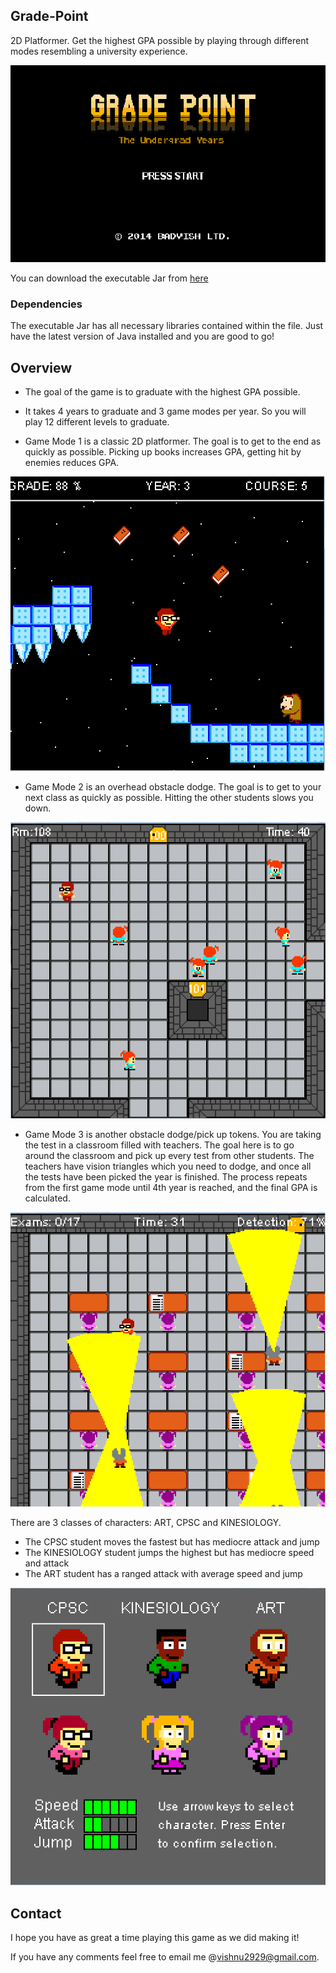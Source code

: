 [//]: # (Image References)

[image1]: ./Resources/Backgrounds/GradePoint2.png 
[image2]: ./Resources/Backgrounds/mode1.png 
[image3]: ./Resources/Backgrounds/mode2.png
[image4]: ./Resources/Backgrounds/mode3.png 
[image5]: ./Resources/Backgrounds/characterselect.png 

## Grade-Point
2D Platformer. Get the highest GPA possible by playing through different modes resembling a university experience.

![alt text][image1]<!-- .element height="50%" width="50%" -->

You can download the executable Jar from [here](http://www.vishnuraj.ca/GradePoint.jar)


### Dependencies
The executable Jar has all necessary libraries contained within the file. Just have the latest version of Java installed and you are good to go!

Overview
---
* The goal of the game is to graduate with the highest GPA possible.

* It takes 4 years to graduate and 3 game modes per year. So you will play 12 different levels to graduate.

* Game Mode 1 is a classic 2D platformer. The goal is to get to the end as quickly as possible.
Picking up books increases GPA, getting hit by enemies reduces GPA.

![alt text][image2]<!-- .element height="50%" width="50%" -->

* Game Mode 2 is an overhead obstacle dodge. The goal is to get to your next class as quickly as possible.
Hitting the other students slows you down.

![alt text][image3]<!-- .element height="50%" width="50%" -->

* Game Mode 3 is another obstacle dodge/pick up tokens. You are taking the test in a classroom filled with teachers.
The goal here is to go around the classroom and pick up every test from other students. The teachers have vision triangles which 
you need to dodge, and once all the tests have been picked the year is finished. The process repeats from the first game mode until
4th year is reached, and the final GPA is calculated.

![alt text][image4]<!-- .element height="50%" width="50%" -->

There are 3 classes of characters: ART, CPSC and KINESIOLOGY. 
* The CPSC student moves the fastest but has mediocre attack and jump
* The KINESIOLOGY student jumps the highest but has mediocre speed and attack
* The ART student has a ranged attack with average speed and jump

![alt text][image5]<!-- .element height="50%" width="50%" -->

Contact
---
I hope you have as great a time playing this game as we did making it!

If you have any comments feel free to email me @vishnu2929@gmail.com.
